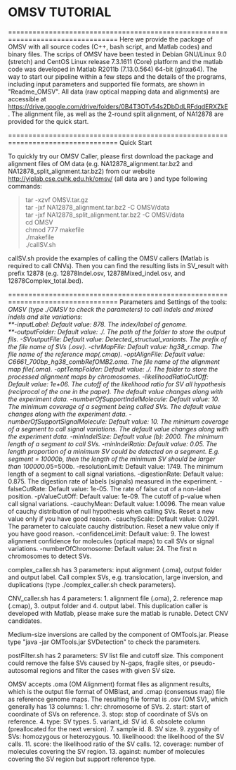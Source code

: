 # OMSV TUTORIAL
=================================================================================
Here we provide the package of OMSV with all source codes (C++, bash script, and Matlab codes) and binary files. The scrips of OMSV have been tested in Debian GNU/Linux 9.0 (stretch) and CentOS Linux release 7.3.1611 (Core) platform and the matlab code was developed in Matlab R2011b (7.13.0.564) 64-bit (glnxa64). The way to start our pipeline within a few steps and the details of the programs, including input parameters and supported file formats, are shown in "Readme\_OMSV". All data (raw optical mapping data and alignments) are accessible at https://drive.google.com/drive/folders/0B4T3OTv54s2DbDdLRFdqdERXZkE. The alignment file, as well as the 2-round split alignment, of NA12878 are provided for the quick start. 

=================================================================================
Quick Start

To quickly try our OMSV Caller, please first download the package and alignment files of OM data (e.g. NA12878\_alignment.tar.bz2 and NA12878\_split\_alignment.tar.bz2) from our website http://yiplab.cse.cuhk.edu.hk/omsv/ (all data are ) and type following commands:  
>tar -xzvf OMSV.tar.gz  
>tar -jxf NA12878\_alignment.tar.bz2 -C OMSV/data  
>tar -jxf NA12878\_split\_alignment.tar.bz2 -C OMSV/data  
>cd OMSV  
>chmod 777 makefile  
>./makefile  
>./callSV.sh

callSV.sh provide the examples of calling the OMSV callers (Matlab is required to call CNVs). Then you can find the resulting lists in SV\_result with prefix 12878 (e.g. 12878Indel.osv, 12878Mixed\_indel.osv, and 12878Complex\_total.bed).

=================================================================================
Parameters and Settings of the tools:  
*OMSV (type ./OMSV to check the parameters) to call indels and mixed indels and site variations:  
		**-inputLabel:  Default value: 878. The index/label of genome.  
		**-outputFolder:	Default value: ./. The path of the folder to store the output fils.
		-SVoutputFile:
			Default value: Detected_structual_variants. The prefix of the file name of SVs (.osv).
		-chrMapFile:
			Default value: hg38_r.cmap. The file name of the reference map(.cmap).
		-optAlignFile:
			Default value: C6661_700bp_hg38_combRefOMB2.oma. The file name of the alignment map file(.oma).
		-optTempFolder:
			Default value: ./. The folder to store the processed alignment maps by chromosomes.
		-likelihoodRatioCutOff:
			Default value: 1e+06. The cutoff of the likelihood ratio for SV all hypothesis (reciprocal of the one in the paper). The default value changes along with the experiment data.
		-numberOfSupportIndelMolecule:
			Default value: 10. The minimum coverage of a segment being called SVs. The default value changes along with the experiment data.
		-numberOfSupportSignalMolecule:
			Default value: 10. The minimum coverage of a segment to call signal variations. The default value changes along with the experiment data.
		-minIndelSize:
			Default value (b): 2000. The minimum length of a segment to call SVs.
		-minIndelRatio:
			Default value: 0.05. The length proportion of a minimum SV could be detected on a segment. E.g. segment = 10000b, then the length of the minimum SV should be larger than 10000*0.05=500b.
		-resolutionLimit:
			Default value: 1749. The minimum length of a segment to call signal variations.
		-digestionRate:
			Default value: 0.875. The digestion rate of labels (signals) measured in the experiment.
		-falseCutRate:
			Default value: 1e-05. The rate of false cut of a non-label position.
		-pValueCutOff:
			Default value: 1e-09. The cutoff of p-value when call signal variations.
		-cauchyMean:
			Default value: 1.0096. The mean value of cauchy distribution of null hypothesis when calling SVs. Reset a new value only if you have good reason.
		-cauchyScale:
			Default value: 0.0291. The parameter to calculate cauchy distribution. Reset a new value only if you have good reason.
		-confidenceLimit:
			Default value: 9. The lowest alignment confidence for molecules (optical maps) to call SVs or signal variations.
		-numberOfChromosome:
			Default value: 24. The first n chromosomes to detect SVs.

   complex\_caller.sh has 3 parameters: input alignment (.oma), output folder and output label. Call complex SVs, e.g. translocation, large inversion, and duplications (type ./complex_caller.sh check parameters).

   CNV\_caller.sh has 4 parameters: 1. alignment file (.oma), 2. reference map (.cmap), 3. output folder and 4. output label. This duplication caller is developed with Matlab, please make sure the matlab is runable. Detect CNV candidates.

   Medium-size inversions are called by the component of OMTools.jar. Please type "java -jar OMTools.jar SVDetection" to check the parameters.

   postFilter.sh has 2 parameters: SV list file and cutoff size. This component could remove the false SVs caused by N-gaps, fragile sites, or pseudo-autosomal regions and filter the cases with given SV size.



OMSV accepts .oma (OM Alignment) format files as alignment results, which is the output file format of OMBlast, and .cmap (consensus map) file as reference genome maps.
The resulting file format is .osv (OM SV), which generally has 13 columns:
	1. chr: chromosome of SVs.
	2. start: start of coordinate of SVs on reference.
	3. stop: stop of coordinate of SVs on reference.
	4. type: SV types.
	5. variant\_id: SV id.
	6. obsolete column (preallocated for the next version).
	7. sample id.
	8. SV size.
	9. zygosity of SVs: homozygous or heterozygous.
	10. likelihoood: the likelihood of the SV calls.
	11. score: the likelihood ratio of the SV calls.
	12. coverage: number of molecules covering the SV region.
	13. against: number of molecules covering the SV region but support reference type.
